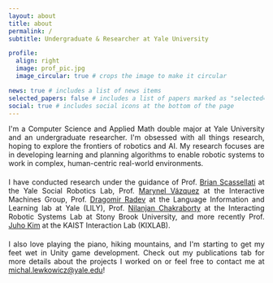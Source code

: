 ```yaml
---
layout: about
title: about
permalink: /
subtitle: Undergraduate & Researcher at Yale University

profile:
  align: right
  image: prof_pic.jpg
  image_circular: true # crops the image to make it circular

news: true # includes a list of news items
selected_papers: false # includes a list of papers marked as "selected={true}"
social: true # includes social icons at the bottom of the page
---
```


<div style="text-align: justify; margin-bottom: 20px;"> 
    I'm a Computer Science and Applied Math double major at Yale University and an undergraduate researcher. I'm obsessed with all things research, hoping to explore the frontiers of robotics and AI. My research focuses are in developing learning and planning algorithms to enable robotic systems to work in complex, human-centric real-world environments.
</div>

<div style="text-align: justify; margin-bottom: 20px;"> 
    I have conducted research under the guidance of 
    Prof. <a href="https://scazlab.yale.edu/people/brian-scassellati" target="_blank">Brian Scassellati</a> at the Yale Social Robotics Lab, 
    Prof. <a href="https://marynel.net/" target="_blank">Marynel Vázquez</a> at the Interactive Machines Group, 
    Prof. <a href="http://www.cs.yale.edu/homes/radev/" target="_blank">Dragomir Radev</a> at the Language Information and Learning lab at Yale (LILY), 
    Prof. <a href="https://www.cs.stonybrook.edu/people/faculty/NilanjanChakraborty" target="_blank">Nilanjan Chakraborty</a> at the Interacting Robotic Systems Lab at Stony Brook University, and more recently 
    Prof. <a href="https://juhokim.com/" target="_blank">Juho Kim</a> at the KAIST Interaction Lab (KIXLAB).
</div>

<div style="text-align: justify; margin-bottom: 20px;"> 
    I also love playing the piano, hiking mountains, and I'm starting to get my feet wet in Unity game development. Check out my publications tab for more details about the projects I worked on or feel free to contact me at 
    <a href="mailto:michal.lewkowicz@yale.edu">michal.lewkowicz@yale.edu</a>!
</div>

<!-- Write your biography here. Tell the world about yourself. Link to your favorite [subreddit](http://reddit.com). You can put a picture in, too. The code is already in, just name your picture `prof_pic.jpg` and put it in the `img/` folder.

Put your address / P.O. box / other info right below your picture. You can also disable any of these elements by editing `profile` property of the YAML header of your `_pages/about.md`. Edit `_bibliography/papers.bib` and Jekyll will render your [publications page](/al-folio/publications/) automatically.

Link to your social media connections, too. This theme is set up to use [Font Awesome icons](https://fontawesome.com/) and [Academicons](https://jpswalsh.github.io/academicons/), like the ones below. Add your Facebook, Twitter, LinkedIn, Google Scholar, or just disable all of them. -->
